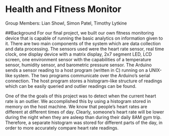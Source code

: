 # Health and Fitness Monitor

Group Members: Lian Showl, Simon Patel, Timothy Lytkine

##Background
For our final project, we built our own fitness monitoring device that is capable of
running the basic analytics on information given to it. There are two main components of
the system which are data collection and data processing. The sensors used were the
heart rate sensor, real time clock, one display device with a matrix display, 2x7 segment
LED, LCD screen, one environment sensor with the capabilities of a temperature
sensor, humidity sensor, and barometric pressure sensor.
The Arduino sends a sensor reading to a host program (written in C) running on a
UNIX-like system. The two programs communicate over the Arduino’s serial connection.
The host program stores a histogram-like structure of readings which can be easily
queried and outlier readings can be found.

One of the the goals of this project was to detect when the current heart rate is an
outlier. We accomplished this by using a histogram stored in memory on the host
machine. We know that people’s heart rates are different at different times of day.
Clearly, someone’s heart rate will be lower during the night when they are asleep than
during their daily 8AM gym trip. Therefore, a separate histogram was stored for different
parts of the day, in order to more accurately compare heart rate readings.

